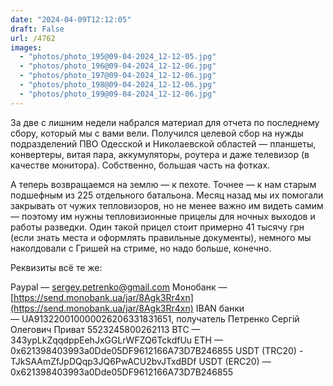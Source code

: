 ```yaml
---
date: "2024-04-09T12:12:05"
draft: False
url: /4762
images:
  - "photos/photo_195@09-04-2024_12-12-05.jpg"
  - "photos/photo_196@09-04-2024_12-12-06.jpg"
  - "photos/photo_197@09-04-2024_12-12-06.jpg"
  - "photos/photo_198@09-04-2024_12-12-06.jpg"
  - "photos/photo_199@09-04-2024_12-12-06.jpg"
---
```


За две с лишним недели набрался материал для отчета по последнему сбору, который мы с вами вели. Получился целевой сбор на нужды подразделений ПВО Одесской и Николаевской областей — планшеты, конвертеры, витая пара, аккумуляторы, роутера и даже телевизор (в качестве монитора). Собственно, большая часть на фотках.

А теперь возвращаемся на землю — к пехоте. Точнее — к нам старым подшефным из 225 отдельного батальона. Месяц назад мы их помогали закрывать от чужих тепловизоров, но не менее важно им видеть самим — поэтому им нужны тепловизионные прицелы для ночных выходов и работы разведки. Один такой прицел стоит примерно 41 тысячу грн (если знать места и оформлять правильные документы), немного мы наколдовали с Гришей на стриме, но надо больше, конечно.

Реквизиты всё те же:

Paypal — sergey.petrenko@gmail.com
Монобанк — [https://send.monobank.ua/jar/8Agk3Rr4xn](https://send.monobank.ua/jar/8Agk3Rr4xn)
IBAN банки — UA913220010000026206331831651, получатель Петренко Сергій Олегович
Приват 5523245800262113
BTC — 343ypLkZqqdppEehJxGGLrWFZQ6TckdfUu
ETH — 0x621398403993a0Dde05DF9612166A73D7B246855
USDT (TRC20) - TJkSAAmZfJpDQqp3JQ6PwACU2bvJTxdBDf
USDT (ERC20) — 0x621398403993a0Dde05DF9612166A73D7B246855
